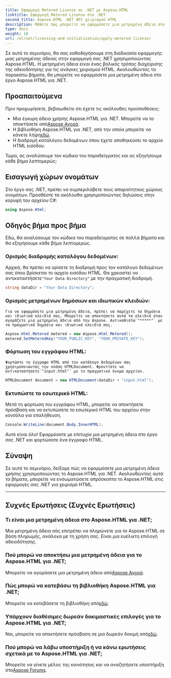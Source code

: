 ```yaml
---
title: Εφαρμογή Metered License σε .NET με Aspose.HTML
linktitle: Εφαρμογή Metered License στο .NET
second_title: Aspose.HTML .NET API χειρισμού HTML
description: Μάθετε πώς μπορείτε να εφαρμόσετε μια μετρημένη άδεια στο Aspose.HTML για .NET. Διαχειριστείτε τις ανάγκες χειρισμού HTML αποτελεσματικά. Ξεκινήστε τώρα!
type: docs
weight: 10
url: /el/net/licensing-and-initialization/apply-metered-license/
---
```

Σε αυτό το σεμινάριο, θα σας καθοδηγήσουμε στη διαδικασία εφαρμογής μιας μετρημένης άδειας στην εφαρμογή σας .NET χρησιμοποιώντας Aspose.HTML. Η μετρημένη άδεια είναι ένας βολικός τρόπος διαχείρισης της αδειοδότησης για τις ανάγκες χειρισμού HTML. Ακολουθώντας τα παρακάτω βήματα, θα μπορείτε να εφαρμόσετε μια μετρημένη άδεια στο έργο Aspose.HTML για .NET.

## Προαπαιτούμενα

Πριν προχωρήσετε, βεβαιωθείτε ότι έχετε τις ακόλουθες προϋποθέσεις:

-  Μια έγκυρη άδεια χρήσης Aspose.HTML για .NET. Μπορείτε να το αποκτήσετε από[Aspose Αγορά](https://purchase.aspose.com/buy).
-  Η βιβλιοθήκη Aspose.HTML για .NET, από την οποία μπορείτε να κάνετε λήψη[εδώ](https://releases.aspose.com/html/net/).
- Η διαδρομή καταλόγου δεδομένων όπου έχετε αποθηκεύσει το αρχείο HTML εισόδου.

Τώρα, ας αναλύσουμε τον κώδικα του παραδείγματος και ας εξηγήσουμε κάθε βήμα λεπτομερώς:

## Εισαγωγή χώρων ονομάτων

Στο έργο σας .NET, πρέπει να συμπεριλάβετε τους απαραίτητους χώρους ονομάτων. Προσθέστε τα ακόλουθα χρησιμοποιώντας δηλώσεις στην κορυφή του αρχείου C#:

```csharp
using Aspose.Html;
```

## Οδηγός βήμα προς βήμα

Εδώ, θα αναλύσουμε τον κώδικα του παραδείγματος σε πολλά βήματα και θα εξηγήσουμε κάθε βήμα λεπτομερώς.

### Ορισμός διαδρομής καταλόγου δεδομένων:

   Αρχικά, θα πρέπει να ορίσετε τη διαδρομή προς τον κατάλογο δεδομένων σας όπου βρίσκεται το αρχείο εισόδου HTML. Θα χρειαστεί να αντικαταστήσετε`"Your Data Directory"` με την πραγματική διαδρομή.

   ```csharp
   string dataDir = "Your Data Directory";
   ```

### Ορισμός μετρημένων δημόσιων και ιδιωτικών κλειδιών:

    Για να εφαρμόσετε μια μετρημένη άδεια, πρέπει να παρέχετε τα δημόσια και ιδιωτικά κλειδιά σας. Μπορείτε να αποκτήσετε αυτά τα κλειδιά όταν αγοράζετε μια μετρημένη άδεια από την Aspose. Αντικαθιστώ`"*****"` με τα πραγματικά δημόσια και ιδιωτικά κλειδιά σας.

   ```csharp
   Aspose.Html.Metered metered = new Aspose.Html.Metered();
   metered.SetMeteredKey("YOUR_PUBLIC_KEY", "YOUR_PRIVATE_KEY");
   ```

### Φόρτωση του εγγράφου HTML:

    Φορτώστε το έγγραφο HTML από τον κατάλογο δεδομένων σας χρησιμοποιώντας την κλάση HTMLDocument. Φροντίστε να αντικαταστήσετε`"input.html"` με το πραγματικό όνομα αρχείου.

   ```csharp
   HTMLDocument document = new HTMLDocument(dataDir + "input.html");
   ```

### Εκτυπώστε το εσωτερικό HTML:

   Μετά τη φόρτωση του εγγράφου HTML, μπορείτε να αποκτήσετε πρόσβαση και να εκτυπώσετε το εσωτερικό HTML του αρχείου στην κονσόλα για επαλήθευση.

   ```csharp
   Console.WriteLine(document.Body.InnerHTML);
   ```

Αυτό είναι όλο! Εφαρμόσατε με επιτυχία μια μετρημένη άδεια στο έργο σας .NET και φορτώσατε ένα έγγραφο HTML.

## Σύναψη

Σε αυτό το σεμινάριο, δείξαμε πώς να εφαρμόσετε μια μετρημένη άδεια χρήσης χρησιμοποιώντας το Aspose.HTML για .NET. Ακολουθώντας αυτά τα βήματα, μπορείτε να ενσωματώσετε απρόσκοπτα το Aspose.HTML στις εφαρμογές σας .NET για χειρισμό HTML.

---

## Συχνές Ερωτήσεις (Συχνές Ερωτήσεις)

### Τι είναι μια μετρημένη άδεια στο Aspose.HTML για .NET;
Μια μετρημένη άδεια σάς επιτρέπει να πληρώνετε για το Aspose.HTML σε βάση πληρωμής, ανάλογα με τη χρήση σας. Είναι μια ευέλικτη επιλογή αδειοδότησης.

### Πού μπορώ να αποκτήσω μια μετρημένη άδεια για το Aspose.HTML για .NET;
 Μπορείτε να αγοράσετε μια μετρημένη άδεια από[Aspose Αγορά](https://purchase.aspose.com/buy).

### Πώς μπορώ να κατεβάσω τη βιβλιοθήκη Aspose.HTML για .NET;
 Μπορείτε να κατεβάσετε τη βιβλιοθήκη από[εδώ](https://releases.aspose.com/html/net/).

### Υπάρχουν διαθέσιμες δωρεάν δοκιμαστικές επιλογές για το Aspose.HTML για .NET;
 Ναι, μπορείτε να αποκτήσετε πρόσβαση σε μια δωρεάν δοκιμή από[εδώ](https://releases.aspose.com/).

### Πού μπορώ να λάβω υποστήριξη ή να κάνω ερωτήσεις σχετικά με το Aspose.HTML για .NET;
 Μπορείτε να γίνετε μέλος της κοινότητας και να αναζητήσετε υποστήριξη στο[Aspose Forums](https://forum.aspose.com/).